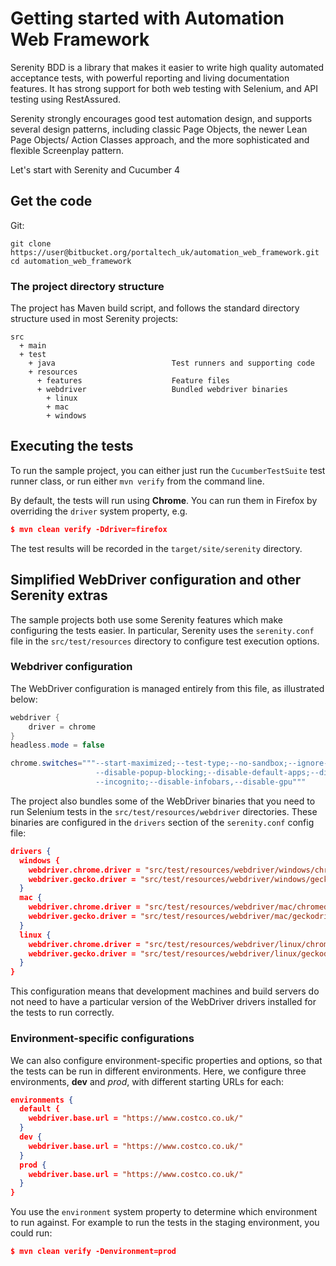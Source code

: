 # Getting started with Automation Web Framework

Serenity BDD is a library that makes it easier to write high quality automated acceptance tests, with powerful reporting and living documentation features. It has strong support for both web testing with Selenium, and API testing using RestAssured. 

Serenity strongly encourages good test automation design, and supports several design patterns, including classic Page Objects, the newer Lean Page Objects/ Action Classes approach, and the more sophisticated and flexible Screenplay pattern.

Let's start with Serenity and Cucumber 4

## Get the code

Git:

    git clone https://user@bitbucket.org/portaltech_uk/automation_web_framework.git
    cd automation_web_framework

### The project directory structure
The project has Maven build script, and follows the standard directory structure used in most Serenity projects:
```Gherkin
src
  + main
  + test
    + java                          Test runners and supporting code
    + resources
      + features                    Feature files
      + webdriver                   Bundled webdriver binaries
        + linux
        + mac
        + windows
```

## Executing the tests
To run the sample project, you can either just run the `CucumberTestSuite` test runner class, or run either `mvn verify` from the command line.

By default, the tests will run using **Chrome**. You can run them in Firefox by overriding the `driver` system property, e.g.
```json
$ mvn clean verify -Ddriver=firefox
```

The test results will be recorded in the `target/site/serenity` directory.

## Simplified WebDriver configuration and other Serenity extras
The sample projects both use some Serenity features which make configuring the tests easier. In particular, Serenity uses the `serenity.conf` file in the `src/test/resources` directory to configure test execution options.  
### Webdriver configuration
The WebDriver configuration is managed entirely from this file, as illustrated below:
```java
webdriver {
    driver = chrome
}
headless.mode = false

chrome.switches="""--start-maximized;--test-type;--no-sandbox;--ignore-certificate-errors;
                   --disable-popup-blocking;--disable-default-apps;--disable-extensions-file-access-check;
                   --incognito;--disable-infobars,--disable-gpu"""

```

The project also bundles some of the WebDriver binaries that you need to run Selenium tests in the `src/test/resources/webdriver` directories. These binaries are configured in the `drivers` section of the `serenity.conf` config file:
```json
drivers {
  windows {
    webdriver.chrome.driver = "src/test/resources/webdriver/windows/chromedriver.exe"
    webdriver.gecko.driver = "src/test/resources/webdriver/windows/geckodriver.exe"
  }
  mac {
    webdriver.chrome.driver = "src/test/resources/webdriver/mac/chromedriver"
    webdriver.gecko.driver = "src/test/resources/webdriver/mac/geckodriver"
  }
  linux {
    webdriver.chrome.driver = "src/test/resources/webdriver/linux/chromedriver"
    webdriver.gecko.driver = "src/test/resources/webdriver/linux/geckodriver"
  }
}
```
This configuration means that development machines and build servers do not need to have a particular version of the WebDriver drivers installed for the tests to run correctly.

### Environment-specific configurations
We can also configure environment-specific properties and options, so that the tests can be run in different environments. Here, we configure three environments, __dev__ and _prod_, with different starting URLs for each:
```json
environments {
  default {
    webdriver.base.url = "https://www.costco.co.uk/"
  }
  dev {
    webdriver.base.url = "https://www.costco.co.uk/"
  }
  prod {
    webdriver.base.url = "https://www.costco.co.uk/"
  }
}
```
  
You use the `environment` system property to determine which environment to run against. For example to run the tests in the staging environment, you could run:
```json
$ mvn clean verify -Denvironment=prod
```
